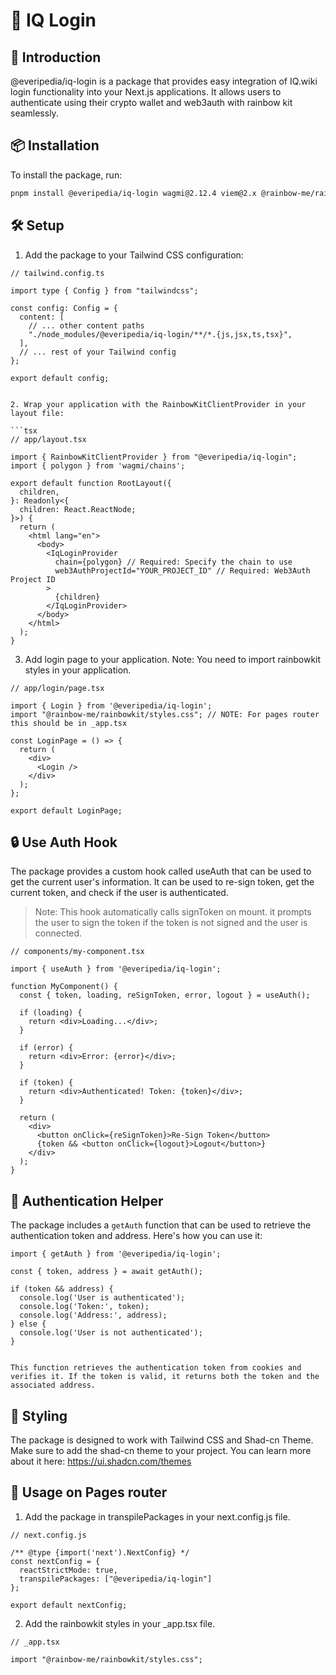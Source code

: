 # 🔐 IQ Login

## 🌟 Introduction

@everipedia/iq-login is a package that provides easy integration of IQ.wiki login functionality into your Next.js applications. It allows users to authenticate using their crypto wallet and web3auth with rainbow kit seamlessly.

## 📦 Installation

To install the package, run:

```bash
pnpm install @everipedia/iq-login wagmi@2.12.4 viem@2.x @rainbow-me/rainbowkit@2.1.4
```

## 🛠️ Setup

1. Add the package to your Tailwind CSS configuration:
```tsx
// tailwind.config.ts

import type { Config } from "tailwindcss";

const config: Config = {
  content: [
    // ... other content paths
    "./node_modules/@everipedia/iq-login/**/*.{js,jsx,ts,tsx}",
  ],
  // ... rest of your Tailwind config
};

export default config;


2. Wrap your application with the RainbowKitClientProvider in your layout file:

```tsx
// app/layout.tsx

import { RainbowKitClientProvider } from "@everipedia/iq-login";
import { polygon } from 'wagmi/chains';

export default function RootLayout({
  children,
}: Readonly<{
  children: React.ReactNode;
}>) {
  return (
    <html lang="en">
      <body>
        <IqLoginProvider 
          chain={polygon} // Required: Specify the chain to use
          web3AuthProjectId="YOUR_PROJECT_ID" // Required: Web3Auth Project ID
        >
          {children}
        </IqLoginProvider>
      </body>
    </html>
  );
}
```

3. Add login page to your application. Note: You need to import rainbowkit styles in your application.
```tsx
// app/login/page.tsx

import { Login } from '@everipedia/iq-login';
import "@rainbow-me/rainbowkit/styles.css"; // NOTE: For pages router this should be in _app.tsx

const LoginPage = () => {
  return (
    <div>
      <Login />
    </div>
  );
};

export default LoginPage;
```


## 🔒 Use Auth Hook

The package provides a custom hook called useAuth that can be used to get the current user's information.
It can be used to re-sign token, get the current token, and check if the user is authenticated.

> Note: This hook automatically calls signToken on mount. it prompts the user to sign the token if the token is not signed and the user is connected.


```tsx
// components/my-component.tsx

import { useAuth } from '@everipedia/iq-login';

function MyComponent() {
  const { token, loading, reSignToken, error, logout } = useAuth();

  if (loading) {
    return <div>Loading...</div>;
  }

  if (error) {
    return <div>Error: {error}</div>;
  }

  if (token) {
    return <div>Authenticated! Token: {token}</div>;
  }

  return (
    <div>
      <button onClick={reSignToken}>Re-Sign Token</button>
      {token && <button onClick={logout}>Logout</button>}
    </div>
  );
}
```


## 🔑 Authentication Helper

The package includes a `getAuth` function that can be used to retrieve the authentication token and address. Here's how you can use it:

```tsx
import { getAuth } from '@everipedia/iq-login';

const { token, address } = await getAuth();

if (token && address) {
  console.log('User is authenticated');
  console.log('Token:', token);
  console.log('Address:', address);
} else {
  console.log('User is not authenticated');
}


This function retrieves the authentication token from cookies and verifies it. If the token is valid, it returns both the token and the associated address.
```

## 🎨 Styling

The package is designed to work with Tailwind CSS and Shad-cn Theme. Make sure to add the shad-cn theme to your project.
You can learn more about it here: https://ui.shadcn.com/themes

## 📝 Usage on Pages router

1. Add the package in transpilePackages in your next.config.js file.

```tsx
// next.config.js

/** @type {import('next').NextConfig} */
const nextConfig = {
  reactStrictMode: true,
  transpilePackages: ["@everipedia/iq-login"]
};

export default nextConfig;
``` 
2. Add the rainbowkit styles in your _app.tsx file.

```tsx
// _app.tsx

import "@rainbow-me/rainbowkit/styles.css";
```
